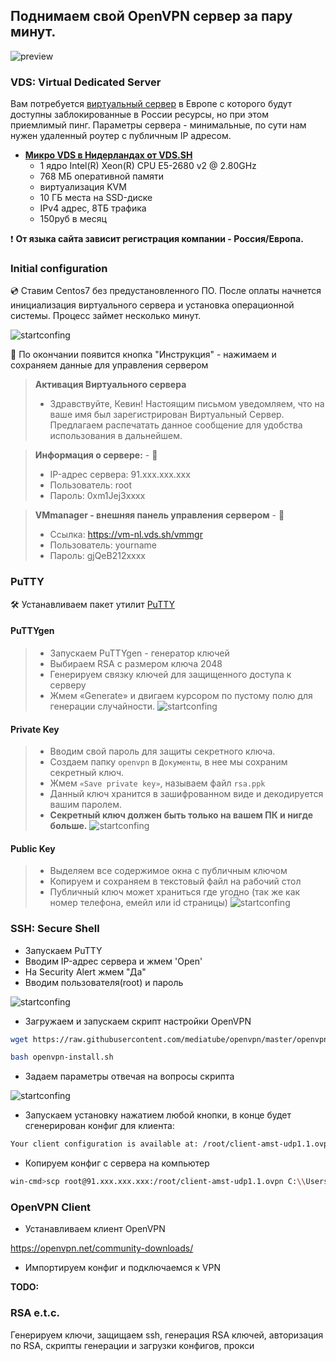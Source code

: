 ## Поднимаем свой OpenVPN сервер за пару минут.

![preview](/img/003.png)

### VDS: Virtual Dedicated Server
Вам потребуется [виртуальный сервер](https://ru.wikipedia.org/wiki/VPS) в Европе с которого будут доступны заблокированные в России ресурсы, но при этом приемлимый пинг. 
Параметры сервера - минимальные, по сути нам нужен удаленный роутер с публичным IP адресом. 

* [**Микро VDS в Нидерландах от VDS.SH**](https://vds.sh) 
  * 1 ядро Intel(R) Xeon(R) CPU E5-2680 v2 @ 2.80GHz
  * 768 МБ оперативной памяти
  * виртуализация KVM 
  * 10 ГБ места на SSD-диске
  * IPv4 адрес, 8ТБ трафика
  * 150руб в месяц
  
❗️ **От языка сайта зависит регистрация компании - Россия/Европа.**

### Initial configuration
💿 Ставим Centos7 без предустановленного ПО.
После оплаты начнется инициализация виртуального сервера и установка операционной системы.
Процесс займет несколько минут.

![startconfing](/img/002.png)

📝 По окончании появится кнопка "Инструкция" - нажимаем и сохраняем данные для управления сервером

> **Активация Виртуального сервера**
>  - Здравствуйте, Кевин!
>  Настоящим письмом уведомляем, что на ваше имя был зарегистрирован Виртуальный Сервер.
>  Предлагаем распечатать данное сообщение для удобства использования в дальнейшем.

> **Информация о cервере:** - 🔐
>   * IP-адрес сервера: 91.xxx.xxx.xxx
>   * Пользователь: root
>   * Пароль: 0xm1Jej3xxxx

> **VMmanager - внешняя панель управления сервером** - 🔐
>    - Ссылка: https://vm-nl.vds.sh/vmmgr
>    - Пользователь: yourname
>    - Пароль: gjQeB212xxxx

### PuTTY 
🛠 Устанавливаем пакет утилит [PuTTY](https://www.putty.org)

#### PuTTYgen
> * Запускаем PuTTYgen - генератор ключей
> * Выбираем RSA с размером ключа 2048
> * Генерируем связку ключей для защищенного доступа к серверу
> * Жмем «Generate» и двигаем курсором по пустому полю для генерации случайности.
![startconfing](/img/008.png)

#### Private Key
> * Вводим свой пароль для защиты секретного ключа.
> * Создаем папку `openvpn` в `Документы`, в нее мы сохраним секретный ключ.
> * Жмем `«Save private key»`, называем файл `rsa.ppk`
> * Данный ключ хранится в зашифрованном виде и декодируется вашим паролем.
> * **Секретный ключ должен быть только на вашем ПК и нигде больше.**
![startconfing](/img/009.png)

#### Public Key
> * Выделяем все содержимое окна с публичным ключом
> * Копируем и сохраняем в текстовый файл на рабочий стол
> * Публичный ключ может храниться где угодно (так же как номер телефона, емейл или id страницы)
![startconfing](/img/010.png)

### SSH: Secure Shell
* Запускаем PuTTY
* Вводим IP-адрес сервера и жмем 'Open'
* На Security Alert жмем "Да"
* Вводим пользователя(root) и пароль

![startconfing](/img/005.png)

* Загружаем и запускаем скрипт настройки OpenVPN

```bash 
wget https://raw.githubusercontent.com/mediatube/openvpn/master/openvpn-install.sh

bash openvpn-install.sh
```
* Задаем параметры отвечая на вопросы скрипта

![startconfing](/img/006.png)

* Запускаем установку нажатием любой кнопки, в конце будет сгенерирован конфиг для клиента:

```bash
Your client configuration is available at: /root/client-amst-udp1.1.ovpn
```
* Копируем конфиг с сервера на компьютер

```bash
win-cmd>scp root@91.xxx.xxx.xxx:/root/client-amst-udp1.1.ovpn C:\\Users\\youruser
```

### OpenVPN Client
* Устанавливаем клиент OpenVPN

https://openvpn.net/community-downloads/

* Импортируем конфиг и подключаемся к VPN

**TODO:**
### RSA e.t.c.
Генерируем ключи, защищаем ssh, генерация RSA ключей, авторизация по RSA, скрипты генерации и загрузки конфигов, прокси

